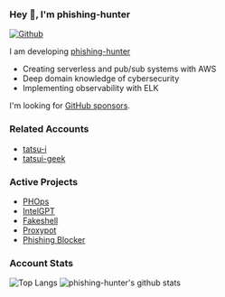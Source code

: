 ### Hey 👋, I'm phishing-hunter

[![Github](https://img.shields.io/github/followers/phishing-hunter?label=Follow&style=social)](https://github.com/phishing-hunter)

I am developing [phishing-hunter](https://phishing-hunter.com/)

* Creating serverless and pub/sub systems with AWS
* Deep domain knowledge of cybersecurity
* Implementing observability with ELK

I'm looking for [GitHub sponsors](https://github.com/sponsors/phishing-hunter).

### Related Accounts
* [tatsu-i](https://github.com/tatsu-i)
* [tatsui-geek](https://github.com/tatsui-geek)

### Active Projects
* [PHOps](https://github.com/phishing-hunter/PHOps)
* [IntelGPT](https://github.com/phishing-hunter/intelgpt)
* [Fakeshell](https://github.com/phishing-hunter/fakeshell)
* [Proxypot](https://github.com/phishing-hunter/proxypot)
* [Phishing Blocker](https://github.com/phishing-hunter/phishing-blocker)

### Account Stats
![Top Langs](https://github-readme-stats.vercel.app/api/top-langs/?username=phishing-hunter&hide=html)
![phishing-hunter's github stats](https://github-readme-stats.vercel.app/api?username=phishing-hunter&show_icons=true&count_private=true&line_height=40)
